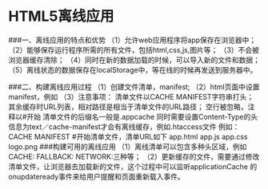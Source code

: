 # HTML5离线应用
###一、离线应用的特点和优势
	（1）允许web应用程序将app保存在浏览器中；
	（2）能够保存运行程序所需的所有文件，包括html,css,js,图片等；
	（3）不会被浏览器缓存清除；
	（4）同时在新的数据加载的时候，可以导入新的文件和数据；
	（5）离线状态的数据保存在localStorage中，等在线的时候再发送到服务器中。
	
###二、构建离线应用过程
	（1）创建文件清单，manifest;
	（2）html页面中设置manifest，例如
		<!Doctype html>
			<html manifest="app.appcache">
			<head></head>
			<body></body>
		</html>
	（3）注意事项：
		清单文件以CACHE MANIFEST字符串打头；
		其余缓存时URL列表，相对路径是相当于清单文件的URL路径；
		空行被忽略，注释以#开始
		清单文件的后缀名一般是.appcache
		同时需要设置Content-Type的头信息为text／cache-manifest才会有离线缓存，例如.htaccess文件
		例如：
		CACHE MANIFEST
		#开始清单文件，清单URL如下
		app.html
		app.js
		app.css
		logo.png
###构建可用的离线应用
	（1）离线清单可以包含多种头区域，例如CACHE: FALLBACK: NETWORK:三种等；
	（2）更新缓存的文件，需要通过修改清单文件，让浏览器去加载新的文件，这个过程中可以监听applicationCache
	 的onupdateready事件来给用户提醒和页面重新载入事件。
		